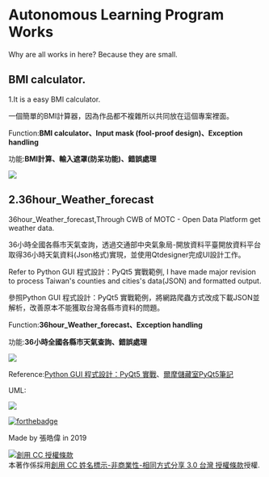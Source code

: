 #  Autonomous Learning Program Works

Why are all works in here? Because they are small.

<h2>BMI calculator.</h2>

1.It is a easy BMI calculator.

一個簡單的BMI計算器，因為作品都不複雜所以共同放在這個專案裡面。

Function:<b>BMI calculator、Input mask (fool-proof design)、Exception handling</b>

功能:<b>BMI計算、輸入遮罩(防呆功能)、錯誤處理</b>

<img src="https://i.imgur.com/LEs0mlX.png"></img>

<h2>2.36hour_Weather_forecast</h2>
 
36hour_Weather_forecast,Through CWB of MOTC - Open Data Platform get weather data.

36小時全國各縣市天氣查詢，透過交通部中央氣象局-開放資料平臺開放資料平台取得36小時天氣資料(Json格式)實現，並使用Qtdesigner完成UI設計工作。

Refer to Python GUI 程式設計：PyQt5 實戰範例, I have made major revision to process Taiwan's counties and cities's data(JSON) and formatted output.

參照Python GUI 程式設計：PyQt5 實戰範例，將網路爬蟲方式改成下載JSON並解析，改善原本不能獲取台灣各縣市資料的問題。

Function:<b>36hour_Weather_forecast、Exception handling</b>

功能:<b>36小時全國各縣市天氣查詢、錯誤處理</b>

<img src="https://i.imgur.com/BT2h8nK.png"></img>

Reference:<a href="https://www.books.com.tw/products/0010787989">Python GUI 程式設計：PyQt5 實戰</a>、<a href="http://elmer-storage.blogspot.com/2018/07/python.html">爾摩儲藏室PyQt5筆記</a>

UML:

<img src="https://i.imgur.com/16hb66b.jpg"></img>


[![forthebadge](https://forthebadge.com/images/badges/made-with-python.svg)](https://forthebadge.com)

 Made by 張皓偉 in 2019
 
<a rel="license" href="http://creativecommons.org/licenses/by-nc-sa/3.0/tw/"><img alt="創用 CC 授權條款" style="border-width:0" src="https://i.creativecommons.org/l/by-nc-sa/3.0/tw/88x31.png" /></a><br />本著作係採用<a rel="license" href="http://creativecommons.org/licenses/by-nc-sa/3.0/tw/">創用 CC 姓名標示-非商業性-相同方式分享 3.0 台灣 授權條款</a>授權.

